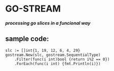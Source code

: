 # GO-STREAM
##### processing go slices in a funcional way

## sample code:
```golang
slc := []int{1, 19, 12, 6, 4, 29}
gostream.New(slc, gostream.SequentialType)
    .Filter(func(i int)bool {return i%2 == 0})
    .ForEach(func(i int) {fmt.Println(i)})
```